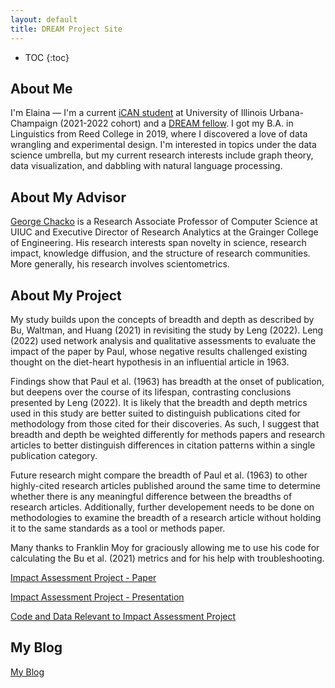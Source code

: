 ```yaml
---
layout: default
title: DREAM Project Site
---
```


* TOC
{:toc}

## About Me

I'm Elaina — I'm a current [iCAN student](https://cs.illinois.edu/academics/graduate/ican) at University of Illinois Urbana-Champaign (2021-2022 cohort) and a [DREAM fellow](https://tech.mines.edu/dream/). I got my B.A. in Linguistics from Reed College in 2019, where I discovered a love of data wrangling and experimental design. I'm interested in topics under the data science umbrella, but my current research interests include graph theory, data visualization, and dabbling with natural language processing. 

## About My Advisor

<a href="https://cs.illinois.edu/about/people/faculty/chackoge">George Chacko</a> is a Research Associate Professor of Computer Science at UIUC and Executive Director of Research Analytics at the Grainger College of Engineering. His research interests span novelty in science, research impact, knowledge diffusion, and the structure of research communities. More generally, his research involves scientometrics.

## About My Project

My study builds upon the concepts of breadth and depth as described by Bu, Waltman, and Huang (2021) in revisiting the study by Leng (2022). Leng (2022) used network analysis and qualitative assessments to evaluate the impact of the paper by Paul, whose negative results challenged existing thought on the diet-heart hypothesis in an influential article in 1963. 

Findings show that Paul et al. (1963) has breadth at the onset of publication, but deepens over the course of its lifespan, contrasting conclusions presented by Leng (2022). It is likely that the breadth and depth metrics used in this study are better suited to distinguish publications cited for methodology from those cited for their discoveries. As such, I suggest that breadth and depth be weighted differently for methods papers and research articles to better distinguish differences in citation patterns within a single publication category.

Future research might compare the breadth of Paul et al. (1963) to other highly-cited research articles published around the same time to determine whether there is any meaningful difference between the breadths of research articles. Additionally, further developement needs to be done on methodologies to examine the breadth of a research article without holding it to the same standards as a tool or methods paper.

Many thanks to Franklin Moy for graciously allowing me to use his code for calculating the Bu et al. (2021) metrics and for his help with troubleshooting. 

[Impact Assessment Project - Paper](files/finalreport.pdf)

[Impact Assessment Project - Presentation](files/finalreportpres.pdf)

[Code and Data Relevant to Impact Assessment Project](https://github.com/el-wittmer/CS597_2022/tree/main/Impact_Assessment)

## My Blog

[My Blog](blog.html)
